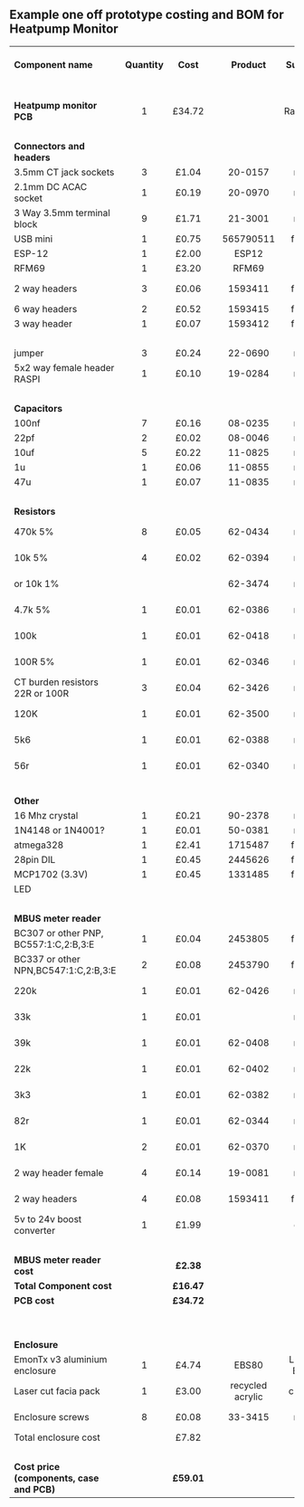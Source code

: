 ## Example one off prototype costing and BOM for Heatpump Monitor

<table cellspacing="0" border="0">
	<colgroup width="273"></colgroup>
	<colgroup span="3" width="85"></colgroup>
	<colgroup width="110"></colgroup>
	<colgroup width="116"></colgroup>
	<colgroup span="2" width="85"></colgroup>
	<colgroup width="123"></colgroup>
	<colgroup width="182"></colgroup>
	<colgroup span="2" width="85"></colgroup>
	<tr>
		<td height="17" align="left"><b>Component name</b></td>
		<td align="center"><b>Quantity</b></td>
		<td align="center"><b>Cost</b></td>
		<td align="center"><b><br></b></td>
		<td align="center"><b>Product</b></td>
		<td align="center"><b>Supplier</b></td>
		<td align="center"><b>Unit cost</b></td>
		<td align="center"><b>VAT</b></td>
		<td align="center"><b>Price Quantity</b></td>
		<td align="center"><b>Minimum Order Quantity</b></td>
		<td align="center"><b><br></b></td>
		<td align="left"><b>Other notes</b></td>
	</tr>
	<tr>
		<td height="17" align="left"><b><br></b></td>
		<td align="center"><br></td>
		<td align="center"><br></td>
		<td align="center"><br></td>
		<td align="center"><br></td>
		<td align="center"><br></td>
		<td align="center"><br></td>
		<td align="center"><br></td>
		<td align="center"><br></td>
		<td align="center"><br></td>
		<td align="center"><br></td>
		<td align="left"><br></td>
	</tr>
	<tr>
		<td height="17" align="left"><b>Heatpump monitor PCB</b></td>
		<td align="center" sdval="1" sdnum="2057;">1</td>
		<td align="center" sdval="34.72" sdnum="2057;0;[$£-809]#,##0.00;[RED]-[$£-809]#,##0.00">£34.72</td>
		<td align="center"><br></td>
		<td align="center"><br></td>
		<td align="center">Ragworm</td>
		<td align="center"><br></td>
		<td align="center"><br></td>
		<td align="center" sdval="1" sdnum="2057;">1</td>
		<td align="center" sdval="1" sdnum="2057;">1</td>
		<td align="center"><br></td>
		<td align="left">One off prototype cost</td>
	</tr>
	<tr>
		<td height="17" align="left"><br></td>
		<td align="center"><br></td>
		<td align="center" sdnum="2057;0;[$£-809]#,##0.00;[RED]-[$£-809]#,##0.00"><br></td>
		<td align="center"><br></td>
		<td align="center"><br></td>
		<td align="center"><br></td>
		<td align="center"><br></td>
		<td align="center"><br></td>
		<td align="center"><br></td>
		<td align="center"><br></td>
		<td align="center"><br></td>
		<td align="left"><br></td>
	</tr>
	<tr>
		<td height="17" align="left"><b>Connectors and headers</b></td>
		<td align="center"><br></td>
		<td align="center" sdnum="2057;0;[$£-809]#,##0.00;[RED]-[$£-809]#,##0.00"><br></td>
		<td align="center"><br></td>
		<td align="center"><br></td>
		<td align="center"><br></td>
		<td align="center"><br></td>
		<td align="center"><br></td>
		<td align="center"><br></td>
		<td align="center"><br></td>
		<td align="center"><br></td>
		<td align="left"><br></td>
	</tr>
	<tr>
		<td height="17" align="left">3.5mm CT jack sockets</td>
		<td align="center" sdval="3" sdnum="2057;">3</td>
		<td align="center" sdval="1.038" sdnum="2057;0;[$£-809]#,##0.00;[RED]-[$£-809]#,##0.00">£1.04</td>
		<td align="center"><br></td>
		<td align="center">20-0157</td>
		<td align="center">rapid</td>
		<td align="center" sdval="0.346" sdnum="2057;0;[$£-809]#,##0.000;[RED]-[$£-809]#,##0.000">£0.346</td>
		<td align="center"><br></td>
		<td align="center">1-24</td>
		<td align="center" sdval="1" sdnum="2057;">1</td>
		<td align="center"><br></td>
		<td align="left"><br></td>
	</tr>
	<tr>
		<td height="17" align="left">2.1mm DC ACAC socket</td>
		<td align="center" sdval="1" sdnum="2057;">1</td>
		<td align="center" sdval="0.19" sdnum="2057;0;[$£-809]#,##0.00;[RED]-[$£-809]#,##0.00">£0.19</td>
		<td align="center"><br></td>
		<td align="center">20-0970</td>
		<td align="center">rapid</td>
		<td align="center" sdval="0.19" sdnum="2057;0;[$£-809]#,##0.000;[RED]-[$£-809]#,##0.000">£0.190</td>
		<td align="center"><br></td>
		<td align="center">10-99</td>
		<td align="center" sdval="10" sdnum="2057;">10</td>
		<td align="center"><br></td>
		<td align="left"><br></td>
	</tr>
	<tr>
		<td height="17" align="left">3 Way 3.5mm terminal block</td>
		<td align="center" sdval="9" sdnum="2057;">9</td>
		<td align="center" sdval="1.71" sdnum="2057;0;[$£-809]#,##0.00;[RED]-[$£-809]#,##0.00">£1.71</td>
		<td align="center"><br></td>
		<td align="center">21-3001</td>
		<td align="center">rapid</td>
		<td align="center" sdval="0.19" sdnum="2057;0;[$£-809]#,##0.000;[RED]-[$£-809]#,##0.000">£0.190</td>
		<td align="center"><br></td>
		<td align="center">10-99</td>
		<td align="center" sdval="10" sdnum="2057;">10</td>
		<td align="center"><br></td>
		<td align="left"><br></td>
	</tr>
	<tr>
		<td height="17" align="left">USB mini</td>
		<td align="center" sdval="1" sdnum="2057;">1</td>
		<td align="center" sdval="0.745" sdnum="2057;0;[$£-809]#,##0.00;[RED]-[$£-809]#,##0.00">£0.75</td>
		<td align="center"><br></td>
		<td align="center" sdval="565790511" sdnum="2057;">565790511</td>
		<td align="center">farnell</td>
		<td align="center" sdval="0.745" sdnum="2057;0;[$£-809]#,##0.000;[RED]-[$£-809]#,##0.000">£0.745</td>
		<td align="center"><br></td>
		<td align="center">1-24</td>
		<td align="center" sdval="1" sdnum="2057;">1</td>
		<td align="center"><br></td>
		<td align="left"><br></td>
	</tr>
	<tr>
		<td height="17" align="left">ESP-12</td>
		<td align="center" sdval="1" sdnum="2057;">1</td>
		<td align="center" sdval="2" sdnum="2057;0;[$£-809]#,##0.00;[RED]-[$£-809]#,##0.00">£2.00</td>
		<td align="center"><br></td>
		<td align="center">ESP12</td>
		<td align="center">Ebay</td>
		<td align="center" sdval="2" sdnum="2057;0;[$£-809]#,##0.000;[RED]-[$£-809]#,##0.000">£2.000</td>
		<td align="center"><br></td>
		<td align="center" sdval="1" sdnum="2057;">1</td>
		<td align="center" sdval="1" sdnum="2057;">1</td>
		<td align="center"><br></td>
		<td align="left">UK distributor</td>
	</tr>
	<tr>
		<td height="17" align="left">RFM69</td>
		<td align="center" sdval="1" sdnum="2057;">1</td>
		<td align="center" sdval="3.2" sdnum="2057;0;[$£-809]#,##0.00;[RED]-[$£-809]#,##0.00">£3.20</td>
		<td align="center"><br></td>
		<td align="center">RFM69</td>
		<td align="center">Ebay</td>
		<td align="center" sdval="3.2" sdnum="2057;0;[$£-809]#,##0.000;[RED]-[$£-809]#,##0.000">£3.200</td>
		<td align="center"><br></td>
		<td align="center" sdval="1" sdnum="2057;">1</td>
		<td align="center" sdval="1" sdnum="2057;">1</td>
		<td align="center"><br></td>
		<td align="left">UK distributor</td>
	</tr>
	<tr>
		<td height="17" align="left">2 way headers</td>
		<td align="center" sdval="3" sdnum="2057;">3</td>
		<td align="center" sdval="0.0609" sdnum="2057;0;[$£-809]#,##0.00;[RED]-[$£-809]#,##0.00">£0.06</td>
		<td align="center"><br></td>
		<td align="center" sdval="1593411" sdnum="2057;">1593411</td>
		<td align="center">farnell</td>
		<td align="center" sdval="0.0203" sdnum="2057;0;[$£-809]#,##0.000;[RED]-[$£-809]#,##0.000">£0.020</td>
		<td align="center"><br></td>
		<td align="center">100-499</td>
		<td align="center" sdval="100" sdnum="2057;">100</td>
		<td align="center"><br></td>
		<td align="left"><br></td>
	</tr>
	<tr>
		<td height="17" align="left">6 way headers</td>
		<td align="center" sdval="2" sdnum="2057;">2</td>
		<td align="center" sdval="0.522" sdnum="2057;0;[$£-809]#,##0.00;[RED]-[$£-809]#,##0.00">£0.52</td>
		<td align="center"><br></td>
		<td align="center" sdval="1593415" sdnum="2057;">1593415</td>
		<td align="center">farnell</td>
		<td align="center" sdval="0.261" sdnum="2057;0;[$£-809]#,##0.000;[RED]-[$£-809]#,##0.000">£0.261</td>
		<td align="center"><br></td>
		<td align="center">10-49</td>
		<td align="center" sdval="10" sdnum="2057;">10</td>
		<td align="center"><br></td>
		<td align="left"><br></td>
	</tr>
	<tr>
		<td height="17" align="left">3 way header</td>
		<td align="center" sdval="1" sdnum="2057;">1</td>
		<td align="center" sdval="0.0701" sdnum="2057;0;[$£-809]#,##0.00;[RED]-[$£-809]#,##0.00">£0.07</td>
		<td align="center"><br></td>
		<td align="center" sdval="1593412" sdnum="2057;">1593412</td>
		<td align="center">farnell</td>
		<td align="center" sdval="0.0701" sdnum="2057;0;[$£-809]#,##0.000;[RED]-[$£-809]#,##0.000">£0.070</td>
		<td align="center"><br></td>
		<td align="center">50-99</td>
		<td align="center" sdval="50" sdnum="2057;">50</td>
		<td align="center"><br></td>
		<td align="left"><br></td>
	</tr>
	<tr>
		<td height="17" align="left"><br></td>
		<td align="center"><br></td>
		<td align="center" sdnum="2057;0;[$£-809]#,##0.00;[RED]-[$£-809]#,##0.00"><br></td>
		<td align="center"><br></td>
		<td align="center"><br></td>
		<td align="center"><br></td>
		<td align="center" sdnum="2057;0;[$£-809]#,##0.000;[RED]-[$£-809]#,##0.000"><br></td>
		<td align="center"><br></td>
		<td align="center"><br></td>
		<td align="center"><br></td>
		<td align="center"><br></td>
		<td align="left"><br></td>
	</tr>
	<tr>
		<td height="17" align="left">jumper</td>
		<td align="center" sdval="3" sdnum="2057;">3</td>
		<td align="center" sdval="0.24" sdnum="2057;0;[$£-809]#,##0.00;[RED]-[$£-809]#,##0.00">£0.24</td>
		<td align="center"><br></td>
		<td align="center">22-0690</td>
		<td align="center">rapid</td>
		<td align="center" sdval="0.08" sdnum="2057;0;[$£-809]#,##0.000;[RED]-[$£-809]#,##0.000">£0.080</td>
		<td align="center"><br></td>
		<td align="center">10-99</td>
		<td align="center" sdval="10" sdnum="2057;">10</td>
		<td align="center"><br></td>
		<td align="left"><br></td>
	</tr>
	<tr>
		<td height="17" align="left">5x2 way female header RASPI</td>
		<td align="center" sdval="1" sdnum="2057;">1</td>
		<td align="center" sdval="0.1" sdnum="2057;0;[$£-809]#,##0.00;[RED]-[$£-809]#,##0.00">£0.10</td>
		<td align="center"><br></td>
		<td align="center">19-0284</td>
		<td align="center">rapid</td>
		<td align="center" sdval="0.1" sdnum="2057;0;[$£-809]#,##0.000;[RED]-[$£-809]#,##0.000">£0.100</td>
		<td align="center"><br></td>
		<td align="center">10-99</td>
		<td align="center" sdval="10" sdnum="2057;">10</td>
		<td align="center"><br></td>
		<td align="left"><br></td>
	</tr>
	<tr>
		<td height="17" align="left"><br></td>
		<td align="center"><br></td>
		<td align="center" sdnum="2057;0;[$£-809]#,##0.00;[RED]-[$£-809]#,##0.00"><br></td>
		<td align="center"><br></td>
		<td align="center"><br></td>
		<td align="center"><br></td>
		<td align="center" sdnum="2057;0;[$£-809]#,##0.000;[RED]-[$£-809]#,##0.000"><br></td>
		<td align="center"><br></td>
		<td align="center"><br></td>
		<td align="center"><br></td>
		<td align="center"><br></td>
		<td align="left"><br></td>
	</tr>
	<tr>
		<td height="17" align="left"><b>Capacitors</b></td>
		<td align="center"><br></td>
		<td align="center" sdnum="2057;0;[$£-809]#,##0.00;[RED]-[$£-809]#,##0.00"><br></td>
		<td align="center"><br></td>
		<td align="center"><br></td>
		<td align="center"><br></td>
		<td align="center" sdnum="2057;0;[$£-809]#,##0.000;[RED]-[$£-809]#,##0.000"><br></td>
		<td align="center"><br></td>
		<td align="center"><br></td>
		<td align="center"><br></td>
		<td align="center"><br></td>
		<td align="left"><br></td>
	</tr>
	<tr>
		<td height="17" align="left">100nf</td>
		<td align="center" sdval="7" sdnum="2057;">7</td>
		<td align="center" sdval="0.1554" sdnum="2057;0;[$£-809]#,##0.00;[RED]-[$£-809]#,##0.00">£0.16</td>
		<td align="center"><br></td>
		<td align="center">08-0235</td>
		<td align="center">rapid</td>
		<td align="center" sdval="0.0222" sdnum="2057;0;[$£-809]#,##0.000;[RED]-[$£-809]#,##0.000">£0.022</td>
		<td align="center"><br></td>
		<td align="center">10-99</td>
		<td align="center" sdval="10" sdnum="2057;">10</td>
		<td align="center"><br></td>
		<td align="left"><br></td>
	</tr>
	<tr>
		<td height="17" align="left">22pf</td>
		<td align="center" sdval="2" sdnum="2057;">2</td>
		<td align="center" sdval="0.0244" sdnum="2057;0;[$£-809]#,##0.00;[RED]-[$£-809]#,##0.00">£0.02</td>
		<td align="center"><br></td>
		<td align="center">08-0046</td>
		<td align="center">rapid</td>
		<td align="center" sdval="0.0122" sdnum="2057;0;[$£-809]#,##0.000;[RED]-[$£-809]#,##0.000">£0.012</td>
		<td align="center"><br></td>
		<td align="center">10-99</td>
		<td align="center" sdval="10" sdnum="2057;">10</td>
		<td align="center"><br></td>
		<td align="left"><br></td>
	</tr>
	<tr>
		<td height="17" align="left">10uf</td>
		<td align="center" sdval="5" sdnum="2057;">5</td>
		<td align="center" sdval="0.22" sdnum="2057;0;[$£-809]#,##0.00;[RED]-[$£-809]#,##0.00">£0.22</td>
		<td align="center"><br></td>
		<td align="center">11-0825</td>
		<td align="center">rapid</td>
		<td align="center" sdval="0.044" sdnum="2057;0;[$£-809]#,##0.000;[RED]-[$£-809]#,##0.000">£0.044</td>
		<td align="center"><br></td>
		<td align="center">1to9</td>
		<td align="center" sdval="1" sdnum="2057;">1</td>
		<td align="center"><br></td>
		<td align="left"><br></td>
	</tr>
	<tr>
		<td height="17" align="left">1u</td>
		<td align="center" sdval="1" sdnum="2057;">1</td>
		<td align="center" sdval="0.06" sdnum="2057;0;[$£-809]#,##0.00;[RED]-[$£-809]#,##0.00">£0.06</td>
		<td align="center"><br></td>
		<td align="center">11-0855</td>
		<td align="center">rapid</td>
		<td align="center" sdval="0.06" sdnum="2057;0;[$£-809]#,##0.000;[RED]-[$£-809]#,##0.000">£0.060</td>
		<td align="center"><br></td>
		<td align="center">1to9</td>
		<td align="center" sdval="1" sdnum="2057;">1</td>
		<td align="center"><br></td>
		<td align="left"><br></td>
	</tr>
	<tr>
		<td height="17" align="left">47u</td>
		<td align="center" sdval="1" sdnum="2057;">1</td>
		<td align="center" sdval="0.068" sdnum="2057;0;[$£-809]#,##0.00;[RED]-[$£-809]#,##0.00">£0.07</td>
		<td align="center"><br></td>
		<td align="center">11-0835</td>
		<td align="center">rapid</td>
		<td align="center" sdval="0.068" sdnum="2057;0;[$£-809]#,##0.000;[RED]-[$£-809]#,##0.000">£0.068</td>
		<td align="center"><br></td>
		<td align="center">1to9</td>
		<td align="center" sdval="1" sdnum="2057;">1</td>
		<td align="center"><br></td>
		<td align="left"><br></td>
	</tr>
	<tr>
		<td height="17" align="left"><br></td>
		<td align="center"><br></td>
		<td align="center" sdnum="2057;0;[$£-809]#,##0.00;[RED]-[$£-809]#,##0.00"><br></td>
		<td align="center"><br></td>
		<td align="center"><br></td>
		<td align="center"><br></td>
		<td align="center" sdnum="2057;0;[$£-809]#,##0.000;[RED]-[$£-809]#,##0.000"><br></td>
		<td align="center"><br></td>
		<td align="center"><br></td>
		<td align="center"><br></td>
		<td align="center"><br></td>
		<td align="left"><br></td>
	</tr>
	<tr>
		<td height="17" align="left"><b>Resistors</b></td>
		<td align="center"><br></td>
		<td align="center" sdnum="2057;0;[$£-809]#,##0.00;[RED]-[$£-809]#,##0.00"><br></td>
		<td align="center"><br></td>
		<td align="center"><br></td>
		<td align="center"><br></td>
		<td align="center" sdnum="2057;0;[$£-809]#,##0.000;[RED]-[$£-809]#,##0.000"><br></td>
		<td align="center"><br></td>
		<td align="center"><br></td>
		<td align="center"><br></td>
		<td align="center"><br></td>
		<td align="left"><br></td>
	</tr>
	<tr>
		<td height="17" align="left">470k 5%</td>
		<td align="center" sdval="8" sdnum="2057;">8</td>
		<td align="center" sdval="0.0496" sdnum="2057;0;[$£-809]#,##0.00;[RED]-[$£-809]#,##0.00">£0.05</td>
		<td align="center"><br></td>
		<td align="center">62-0434</td>
		<td align="center">rapid</td>
		<td align="center" sdval="0.0062" sdnum="2057;0;[$£-809]#,##0.000;[RED]-[$£-809]#,##0.000">£0.006</td>
		<td align="center"><br></td>
		<td align="center" sdval="100" sdnum="2057;">100</td>
		<td align="center">pack of 100</td>
		<td align="center"><br></td>
		<td align="left">£4.59 for box of 1000 or £3.63 for 5000</td>
	</tr>
	<tr>
		<td height="17" align="left">10k 5%</td>
		<td align="center" sdval="4" sdnum="2057;">4</td>
		<td align="center" sdval="0.0248" sdnum="2057;0;[$£-809]#,##0.00;[RED]-[$£-809]#,##0.00">£0.02</td>
		<td align="center"><br></td>
		<td align="center">62-0394</td>
		<td align="center">rapid</td>
		<td align="center" sdval="0.0062" sdnum="2057;0;[$£-809]#,##0.000;[RED]-[$£-809]#,##0.000">£0.006</td>
		<td align="center"><br></td>
		<td align="center" sdval="100" sdnum="2057;">100</td>
		<td align="center">pack of 100</td>
		<td align="center"><br></td>
		<td align="left"><br></td>
	</tr>
	<tr>
		<td height="17" align="left">or 10k 1%</td>
		<td align="center"><br></td>
		<td align="center" sdnum="2057;0;[$£-809]#,##0.00;[RED]-[$£-809]#,##0.00"><br></td>
		<td align="center"><br></td>
		<td align="center">62-3474</td>
		<td align="center">rapid</td>
		<td align="center" sdval="0.0118" sdnum="2057;0;[$£-809]#,##0.000;[RED]-[$£-809]#,##0.000">£0.012</td>
		<td align="center"><br></td>
		<td align="center" sdval="100" sdnum="2057;">100</td>
		<td align="center">pack of 100</td>
		<td align="center"><br></td>
		<td align="left">£7.18 for box of 1000 or £3.63 for 5000</td>
	</tr>
	<tr>
		<td height="17" align="left">4.7k 5%</td>
		<td align="center" sdval="1" sdnum="2057;">1</td>
		<td align="center" sdval="0.0062" sdnum="2057;0;[$£-809]#,##0.00;[RED]-[$£-809]#,##0.00">£0.01</td>
		<td align="center"><br></td>
		<td align="center">62-0386</td>
		<td align="center">rapid</td>
		<td align="center" sdval="0.0062" sdnum="2057;0;[$£-809]#,##0.000;[RED]-[$£-809]#,##0.000">£0.006</td>
		<td align="center"><br></td>
		<td align="center" sdval="100" sdnum="2057;">100</td>
		<td align="center">pack of 100</td>
		<td align="center"><br></td>
		<td align="left"><br></td>
	</tr>
	<tr>
		<td height="17" align="left">100k</td>
		<td align="center" sdval="1" sdnum="2057;">1</td>
		<td align="center" sdval="0.0062" sdnum="2057;0;[$£-809]#,##0.00;[RED]-[$£-809]#,##0.00">£0.01</td>
		<td align="center"><br></td>
		<td align="center">62-0418</td>
		<td align="center">rapid</td>
		<td align="center" sdval="0.0062" sdnum="2057;0;[$£-809]#,##0.000;[RED]-[$£-809]#,##0.000">£0.006</td>
		<td align="center"><br></td>
		<td align="center" sdval="100" sdnum="2057;">100</td>
		<td align="center">pack of 100</td>
		<td align="center"><br></td>
		<td align="left"><br></td>
	</tr>
	<tr>
		<td height="17" align="left">100R 5%</td>
		<td align="center" sdval="1" sdnum="2057;">1</td>
		<td align="center" sdval="0.0062" sdnum="2057;0;[$£-809]#,##0.00;[RED]-[$£-809]#,##0.00">£0.01</td>
		<td align="center"><br></td>
		<td align="center">62-0346</td>
		<td align="center">rapid</td>
		<td align="center" sdval="0.0062" sdnum="2057;0;[$£-809]#,##0.000;[RED]-[$£-809]#,##0.000">£0.006</td>
		<td align="center"><br></td>
		<td align="center" sdval="100" sdnum="2057;">100</td>
		<td align="center">pack of 100</td>
		<td align="center"><br></td>
		<td align="left"><br></td>
	</tr>
	<tr>
		<td height="17" align="left">CT burden resistors 22R or 100R</td>
		<td align="center" sdval="3" sdnum="2057;">3</td>
		<td align="center" sdval="0.0354" sdnum="2057;0;[$£-809]#,##0.00;[RED]-[$£-809]#,##0.00">£0.04</td>
		<td align="center"><br></td>
		<td align="center">62-3426</td>
		<td align="center">rapid</td>
		<td align="center" sdval="0.0118" sdnum="2057;0;[$£-809]#,##0.000;[RED]-[$£-809]#,##0.000">£0.012</td>
		<td align="center"><br></td>
		<td align="center" sdval="100" sdnum="2057;">100</td>
		<td align="center">pack of 100</td>
		<td align="center"><br></td>
		<td align="left"><br></td>
	</tr>
	<tr>
		<td height="17" align="left">120K</td>
		<td align="center" sdval="1" sdnum="2057;">1</td>
		<td align="center" sdval="0.0118" sdnum="2057;0;[$£-809]#,##0.00;[RED]-[$£-809]#,##0.00">£0.01</td>
		<td align="center"><br></td>
		<td align="center">62-3500</td>
		<td align="center">rapid</td>
		<td align="center" sdval="0.0118" sdnum="2057;0;[$£-809]#,##0.000;[RED]-[$£-809]#,##0.000">£0.012</td>
		<td align="center"><br></td>
		<td align="center" sdval="100" sdnum="2057;">100</td>
		<td align="center">pack of 100</td>
		<td align="center"><br></td>
		<td align="left"><br></td>
	</tr>
	<tr>
		<td height="17" align="left">5k6</td>
		<td align="center" sdval="1" sdnum="2057;">1</td>
		<td align="center" sdval="0.0062" sdnum="2057;0;[$£-809]#,##0.00;[RED]-[$£-809]#,##0.00">£0.01</td>
		<td align="center"><br></td>
		<td align="center">62-0388</td>
		<td align="center">rapid</td>
		<td align="center" sdval="0.0062" sdnum="2057;0;[$£-809]#,##0.000;[RED]-[$£-809]#,##0.000">£0.006</td>
		<td align="center"><br></td>
		<td align="center" sdval="100" sdnum="2057;">100</td>
		<td align="center">pack of 100</td>
		<td align="center"><br></td>
		<td align="left"><br></td>
	</tr>
	<tr>
		<td height="17" align="left">56r</td>
		<td align="center" sdval="1" sdnum="2057;">1</td>
		<td align="center" sdval="0.0062" sdnum="2057;0;[$£-809]#,##0.00;[RED]-[$£-809]#,##0.00">£0.01</td>
		<td align="center"><br></td>
		<td align="center">62-0340</td>
		<td align="center">rapid</td>
		<td align="center" sdval="0.0062" sdnum="2057;0;[$£-809]#,##0.000;[RED]-[$£-809]#,##0.000">£0.006</td>
		<td align="center"><br></td>
		<td align="center" sdval="100" sdnum="2057;">100</td>
		<td align="center">pack of 100</td>
		<td align="center"><br></td>
		<td align="left"><br></td>
	</tr>
	<tr>
		<td height="17" align="left"><br></td>
		<td align="center"><br></td>
		<td align="center" sdnum="2057;0;[$£-809]#,##0.00;[RED]-[$£-809]#,##0.00"><br></td>
		<td align="center"><br></td>
		<td align="center"><br></td>
		<td align="center"><br></td>
		<td align="center" sdnum="2057;0;[$£-809]#,##0.000;[RED]-[$£-809]#,##0.000"><br></td>
		<td align="center"><br></td>
		<td align="center"><br></td>
		<td align="center"><br></td>
		<td align="center"><br></td>
		<td align="left"><br></td>
	</tr>
	<tr>
		<td height="17" align="left"><b>Other</b></td>
		<td align="center"><br></td>
		<td align="center" sdnum="2057;0;[$£-809]#,##0.00;[RED]-[$£-809]#,##0.00"><br></td>
		<td align="center"><br></td>
		<td align="center"><br></td>
		<td align="center"><br></td>
		<td align="center" sdnum="2057;0;[$£-809]#,##0.000;[RED]-[$£-809]#,##0.000"><br></td>
		<td align="center"><br></td>
		<td align="center"><br></td>
		<td align="center"><br></td>
		<td align="center"><br></td>
		<td align="left"><br></td>
	</tr>
	<tr>
		<td height="17" align="left">16 Mhz crystal</td>
		<td align="center" sdval="1" sdnum="2057;">1</td>
		<td align="center" sdval="0.212" sdnum="2057;0;[$£-809]#,##0.00;[RED]-[$£-809]#,##0.00">£0.21</td>
		<td align="center"><br></td>
		<td align="center">90-2378</td>
		<td align="center">rapid</td>
		<td align="center" sdval="0.212" sdnum="2057;0;[$£-809]#,##0.000;[RED]-[$£-809]#,##0.000">£0.212</td>
		<td align="center"><br></td>
		<td align="center">1to24</td>
		<td align="center" sdval="1" sdnum="2057;">1</td>
		<td align="center"><br></td>
		<td align="left"><br></td>
	</tr>
	<tr>
		<td height="17" align="left">1N4148 or 1N4001?</td>
		<td align="center" sdval="1" sdnum="2057;">1</td>
		<td align="center" sdval="0.0144" sdnum="2057;0;[$£-809]#,##0.00;[RED]-[$£-809]#,##0.00">£0.01</td>
		<td align="center"><br></td>
		<td align="center">50-0381</td>
		<td align="center">rapid</td>
		<td align="center" sdval="0.0144" sdnum="2057;0;[$£-809]#,##0.000;[RED]-[$£-809]#,##0.000">£0.014</td>
		<td align="center"><br></td>
		<td align="center">50-99</td>
		<td align="center" sdval="50" sdnum="2057;">50</td>
		<td align="center"><br></td>
		<td align="left"><br></td>
	</tr>
	<tr>
		<td height="17" align="left">atmega328</td>
		<td align="center" sdval="1" sdnum="2057;">1</td>
		<td align="center" sdval="2.41" sdnum="2057;0;[$£-809]#,##0.00;[RED]-[$£-809]#,##0.00">£2.41</td>
		<td align="center"><br></td>
		<td align="center" sdval="1715487" sdnum="2057;">1715487</td>
		<td align="center">farnell</td>
		<td align="center" sdval="2.41" sdnum="2057;0;[$£-809]#,##0.000;[RED]-[$£-809]#,##0.000">£2.410</td>
		<td align="center"><br></td>
		<td align="center">1to9</td>
		<td align="center" sdval="1" sdnum="2057;">1</td>
		<td align="center"><br></td>
		<td align="left"><br></td>
	</tr>
	<tr>
		<td height="17" align="left">28pin DIL</td>
		<td align="center" sdval="1" sdnum="2057;">1</td>
		<td align="center" sdval="0.453" sdnum="2057;0;[$£-809]#,##0.00;[RED]-[$£-809]#,##0.00">£0.45</td>
		<td align="center"><br></td>
		<td align="center" sdval="2445626" sdnum="2057;">2445626</td>
		<td align="center">farnell</td>
		<td align="center" sdval="0.453" sdnum="2057;0;[$£-809]#,##0.000;[RED]-[$£-809]#,##0.000">£0.453</td>
		<td align="center"><br></td>
		<td align="center">10-99</td>
		<td align="center" sdval="10" sdnum="2057;">10</td>
		<td align="center"><br></td>
		<td align="left"><br></td>
	</tr>
	<tr>
		<td height="17" align="left">MCP1702 (3.3V)</td>
		<td align="center" sdval="1" sdnum="2057;">1</td>
		<td align="center" sdval="0.449" sdnum="2057;0;[$£-809]#,##0.00;[RED]-[$£-809]#,##0.00">£0.45</td>
		<td align="center"><br></td>
		<td align="center" sdval="1331485" sdnum="2057;">1331485</td>
		<td align="center">farnell</td>
		<td align="center" sdval="0.449" sdnum="2057;0;[$£-809]#,##0.000;[RED]-[$£-809]#,##0.000">£0.449</td>
		<td align="center"><br></td>
		<td align="center">1to9</td>
		<td align="center" sdval="1" sdnum="2057;">1</td>
		<td align="center"><br></td>
		<td align="left"><br></td>
	</tr>
	<tr>
		<td height="17" align="left">LED</td>
		<td align="center"><br></td>
		<td align="center" sdnum="2057;0;[$£-809]#,##0.00;[RED]-[$£-809]#,##0.00"><br></td>
		<td align="center"><br></td>
		<td align="center"><br></td>
		<td align="center"><br></td>
		<td align="center" sdnum="2057;0;[$£-809]#,##0.000;[RED]-[$£-809]#,##0.000"><br></td>
		<td align="center"><br></td>
		<td align="center"><br></td>
		<td align="center"><br></td>
		<td align="center"><br></td>
		<td align="left"><br></td>
	</tr>
	<tr>
		<td height="17" align="left"><br></td>
		<td align="center"><br></td>
		<td align="center" sdnum="2057;0;[$£-809]#,##0.00;[RED]-[$£-809]#,##0.00"><br></td>
		<td align="center"><br></td>
		<td align="center"><br></td>
		<td align="center"><br></td>
		<td align="center" sdnum="2057;0;[$£-809]#,##0.000;[RED]-[$£-809]#,##0.000"><br></td>
		<td align="center"><br></td>
		<td align="center"><br></td>
		<td align="center"><br></td>
		<td align="center"><br></td>
		<td align="left"><br></td>
	</tr>
	<tr>
		<td height="17" align="left"><b>MBUS meter reader</b></td>
		<td align="center"><br></td>
		<td align="center" sdnum="2057;0;[$£-809]#,##0.00;[RED]-[$£-809]#,##0.00"><br></td>
		<td align="center"><br></td>
		<td align="center"><br></td>
		<td align="center"><br></td>
		<td align="center" sdnum="2057;0;[$£-809]#,##0.000;[RED]-[$£-809]#,##0.000"><br></td>
		<td align="center"><br></td>
		<td align="center"><br></td>
		<td align="center"><br></td>
		<td align="center"><br></td>
		<td align="left"><br></td>
	</tr>
	<tr>
		<td height="17" align="left">BC307 or other PNP, BC557:1:C,2:B,3:E</td>
		<td align="center" sdval="1" sdnum="2057;">1</td>
		<td align="center" sdval="0.0401" sdnum="2057;0;[$£-809]#,##0.00;[RED]-[$£-809]#,##0.00">£0.04</td>
		<td align="center"><br></td>
		<td align="center" sdval="2453805" sdnum="2057;">2453805</td>
		<td align="center">farnell</td>
		<td align="center" sdval="0.0401" sdnum="2057;0;[$£-809]#,##0.000;[RED]-[$£-809]#,##0.000">£0.040</td>
		<td align="center"><br></td>
		<td align="center">5-249</td>
		<td align="center" sdval="5" sdnum="2057;">5</td>
		<td align="center"><br></td>
		<td align="left"><br></td>
	</tr>
	<tr>
		<td height="17" align="left">BC337 or other NPN,BC547:1:C,2:B,3:E</td>
		<td align="center" sdval="2" sdnum="2057;">2</td>
		<td align="center" sdval="0.0802" sdnum="2057;0;[$£-809]#,##0.00;[RED]-[$£-809]#,##0.00">£0.08</td>
		<td align="center"><br></td>
		<td align="center" sdval="2453790" sdnum="2057;">2453790</td>
		<td align="center">farnell</td>
		<td align="center" sdval="0.0401" sdnum="2057;0;[$£-809]#,##0.000;[RED]-[$£-809]#,##0.000">£0.040</td>
		<td align="center"><br></td>
		<td align="center">5-249</td>
		<td align="center" sdval="5" sdnum="2057;">5</td>
		<td align="center"><br></td>
		<td align="left"><br></td>
	</tr>
	<tr>
		<td height="17" align="left">220k</td>
		<td align="center" sdval="1" sdnum="2057;">1</td>
		<td align="center" sdval="0.00624" sdnum="2057;0;[$£-809]#,##0.00;[RED]-[$£-809]#,##0.00">£0.01</td>
		<td align="center"><br></td>
		<td align="center">62-0426</td>
		<td align="center">rapid</td>
		<td align="center" sdval="0.00624" sdnum="2057;0;[$£-809]#,##0.000;[RED]-[$£-809]#,##0.000">£0.006</td>
		<td align="center"><br></td>
		<td align="center" sdval="100" sdnum="2057;">100</td>
		<td align="center">pack of 100</td>
		<td align="center"><br></td>
		<td align="left"><br></td>
	</tr>
	<tr>
		<td height="17" align="left">33k</td>
		<td align="center" sdval="1" sdnum="2057;">1</td>
		<td align="center" sdval="0.00624" sdnum="2057;0;[$£-809]#,##0.00;[RED]-[$£-809]#,##0.00">£0.01</td>
		<td align="center"><br></td>
		<td align="center"><br></td>
		<td align="center">rapid</td>
		<td align="center" sdval="0.00624" sdnum="2057;0;[$£-809]#,##0.000;[RED]-[$£-809]#,##0.000">£0.006</td>
		<td align="center"><br></td>
		<td align="center" sdval="100" sdnum="2057;">100</td>
		<td align="center">pack of 100</td>
		<td align="center"><br></td>
		<td align="left"><br></td>
	</tr>
	<tr>
		<td height="17" align="left">39k</td>
		<td align="center" sdval="1" sdnum="2057;">1</td>
		<td align="center" sdval="0.00624" sdnum="2057;0;[$£-809]#,##0.00;[RED]-[$£-809]#,##0.00">£0.01</td>
		<td align="center"><br></td>
		<td align="center">62-0408</td>
		<td align="center">rapid</td>
		<td align="center" sdval="0.00624" sdnum="2057;0;[$£-809]#,##0.000;[RED]-[$£-809]#,##0.000">£0.006</td>
		<td align="center"><br></td>
		<td align="center" sdval="100" sdnum="2057;">100</td>
		<td align="center">pack of 100</td>
		<td align="center"><br></td>
		<td align="left"><br></td>
	</tr>
	<tr>
		<td height="17" align="left">22k</td>
		<td align="center" sdval="1" sdnum="2057;">1</td>
		<td align="center" sdval="0.00624" sdnum="2057;0;[$£-809]#,##0.00;[RED]-[$£-809]#,##0.00">£0.01</td>
		<td align="center"><br></td>
		<td align="center">62-0402</td>
		<td align="center">rapid</td>
		<td align="center" sdval="0.00624" sdnum="2057;0;[$£-809]#,##0.000;[RED]-[$£-809]#,##0.000">£0.006</td>
		<td align="center"><br></td>
		<td align="center" sdval="100" sdnum="2057;">100</td>
		<td align="center">pack of 100</td>
		<td align="center"><br></td>
		<td align="left"><br></td>
	</tr>
	<tr>
		<td height="17" align="left">3k3</td>
		<td align="center" sdval="1" sdnum="2057;">1</td>
		<td align="center" sdval="0.00624" sdnum="2057;0;[$£-809]#,##0.00;[RED]-[$£-809]#,##0.00">£0.01</td>
		<td align="center"><br></td>
		<td align="center">62-0382</td>
		<td align="center">rapid</td>
		<td align="center" sdval="0.00624" sdnum="2057;0;[$£-809]#,##0.000;[RED]-[$£-809]#,##0.000">£0.006</td>
		<td align="center"><br></td>
		<td align="center" sdval="100" sdnum="2057;">100</td>
		<td align="center">pack of 100</td>
		<td align="center"><br></td>
		<td align="left"><br></td>
	</tr>
	<tr>
		<td height="17" align="left">82r</td>
		<td align="center" sdval="1" sdnum="2057;">1</td>
		<td align="center" sdval="0.00624" sdnum="2057;0;[$£-809]#,##0.00;[RED]-[$£-809]#,##0.00">£0.01</td>
		<td align="center"><br></td>
		<td align="center">62-0344</td>
		<td align="center">rapid</td>
		<td align="center" sdval="0.00624" sdnum="2057;0;[$£-809]#,##0.000;[RED]-[$£-809]#,##0.000">£0.006</td>
		<td align="center"><br></td>
		<td align="center" sdval="100" sdnum="2057;">100</td>
		<td align="center">pack of 100</td>
		<td align="center"><br></td>
		<td align="left"><br></td>
	</tr>
	<tr>
		<td height="17" align="left">1K</td>
		<td align="center" sdval="2" sdnum="2057;">2</td>
		<td align="center" sdval="0.01248" sdnum="2057;0;[$£-809]#,##0.00;[RED]-[$£-809]#,##0.00">£0.01</td>
		<td align="center"><br></td>
		<td align="center">62-0370</td>
		<td align="center">rapid</td>
		<td align="center" sdval="0.00624" sdnum="2057;0;[$£-809]#,##0.000;[RED]-[$£-809]#,##0.000">£0.006</td>
		<td align="center"><br></td>
		<td align="center" sdval="100" sdnum="2057;">100</td>
		<td align="center">pack of 100</td>
		<td align="center"><br></td>
		<td align="left"><br></td>
	</tr>
	<tr>
		<td height="17" align="left">2 way header female</td>
		<td align="center" sdval="4" sdnum="2057;">4</td>
		<td align="center" sdval="0.136" sdnum="2057;0;[$£-809]#,##0.00;[RED]-[$£-809]#,##0.00">£0.14</td>
		<td align="center"><br></td>
		<td align="center">19-0081</td>
		<td align="center">rapid</td>
		<td align="center" sdval="0.034" sdnum="2057;0;[$£-809]#,##0.000;[RED]-[$£-809]#,##0.000">£0.034</td>
		<td align="center"><br></td>
		<td align="center">50-99</td>
		<td align="center">pack of 50</td>
		<td align="center"><br></td>
		<td align="left"><br></td>
	</tr>
	<tr>
		<td height="17" align="left">2 way headers</td>
		<td align="center" sdval="4" sdnum="2057;">4</td>
		<td align="center" sdval="0.0812" sdnum="2057;0;[$£-809]#,##0.00;[RED]-[$£-809]#,##0.00">£0.08</td>
		<td align="center"><br></td>
		<td align="center" sdval="1593411" sdnum="2057;">1593411</td>
		<td align="center">farnell</td>
		<td align="center" sdval="0.0203" sdnum="2057;0;[$£-809]#,##0.000;[RED]-[$£-809]#,##0.000">£0.020</td>
		<td align="center"><br></td>
		<td align="center">100-499</td>
		<td align="center" sdval="100" sdnum="2057;">100</td>
		<td align="center"><br></td>
		<td align="left"><br></td>
	</tr>
	<tr>
		<td height="17" align="left">5v to 24v boost converter</td>
		<td align="center" sdval="1" sdnum="2057;">1</td>
		<td align="center" sdval="1.99" sdnum="2057;0;[$£-809]#,##0.00;[RED]-[$£-809]#,##0.00">£1.99</td>
		<td align="center"><br></td>
		<td align="center"><br></td>
		<td align="center">ebay</td>
		<td align="center" sdval="1.99" sdnum="2057;0;[$£-809]#,##0.000;[RED]-[$£-809]#,##0.000">£1.990</td>
		<td align="center"><br></td>
		<td align="center" sdval="1" sdnum="2057;">1</td>
		<td align="center" sdval="1" sdnum="2057;">1</td>
		<td align="center"><br></td>
		<td align="left">UK distributor</td>
	</tr>
	<tr>
		<td height="17" align="left"><b><br></b></td>
		<td align="center"><b><br></b></td>
		<td align="center" sdnum="2057;0;[$£-809]#,##0.00;[RED]-[$£-809]#,##0.00"><b><br></b></td>
		<td align="center"><br></td>
		<td align="center"><br></td>
		<td align="center"><br></td>
		<td align="center" sdnum="2057;0;[$£-809]#,##0.000;[RED]-[$£-809]#,##0.000"><br></td>
		<td align="center"><br></td>
		<td align="center"><br></td>
		<td align="center"><br></td>
		<td align="center"><br></td>
		<td align="left"><br></td>
	</tr>
	<tr>
		<td height="17" align="left"><b>MBUS meter reader cost</b></td>
		<td align="center"><b><br></b></td>
		<td align="center" sdval="2.37742" sdnum="2057;0;[$£-809]#,##0.00;[RED]-[$£-809]#,##0.00"><b>£2.38</b></td>
		<td align="center"><br></td>
		<td align="center"><br></td>
		<td align="center"><br></td>
		<td align="center" sdnum="2057;0;[$£-809]#,##0.000;[RED]-[$£-809]#,##0.000"><br></td>
		<td align="center"><br></td>
		<td align="center"><br></td>
		<td align="center"><br></td>
		<td align="center"><br></td>
		<td align="left"><br></td>
	</tr>
	<tr>
		<td height="17" align="left"><b>Total Component cost</b></td>
		<td align="center"><b><br></b></td>
		<td align="center" sdval="16.47222" sdnum="2057;0;[$£-809]#,##0.00;[RED]-[$£-809]#,##0.00"><b>£16.47</b></td>
		<td align="center"><br></td>
		<td align="center"><br></td>
		<td align="center"><br></td>
		<td align="center" sdnum="2057;0;[$£-809]#,##0.000;[RED]-[$£-809]#,##0.000"><br></td>
		<td align="center"><br></td>
		<td align="center"><br></td>
		<td align="center"><br></td>
		<td align="center"><br></td>
		<td align="left"><br></td>
	</tr>
	<tr>
		<td height="17" align="left"><b>PCB cost</b></td>
		<td align="center"><b><br></b></td>
		<td align="center" sdval="34.72" sdnum="2057;0;[$£-809]#,##0.00;[RED]-[$£-809]#,##0.00"><b>£34.72</b></td>
		<td align="center"><br></td>
		<td align="center"><br></td>
		<td align="center"><br></td>
		<td align="center" sdnum="2057;0;[$£-809]#,##0.000;[RED]-[$£-809]#,##0.000"><br></td>
		<td align="center"><br></td>
		<td align="center"><br></td>
		<td align="center"><br></td>
		<td align="center"><br></td>
		<td align="left"><br></td>
	</tr>
	<tr>
		<td height="17" align="left"><br></td>
		<td align="center"><br></td>
		<td align="center" sdnum="2057;0;[$£-809]#,##0.00;[RED]-[$£-809]#,##0.00"><br></td>
		<td align="center"><br></td>
		<td align="center"><br></td>
		<td align="center"><br></td>
		<td align="center" sdnum="2057;0;[$£-809]#,##0.000;[RED]-[$£-809]#,##0.000"><br></td>
		<td align="center"><br></td>
		<td align="center"><br></td>
		<td align="center"><br></td>
		<td align="center"><br></td>
		<td align="left"><br></td>
	</tr>
	<tr>
		<td height="17" align="left"><br></td>
		<td align="center"><br></td>
		<td align="center" sdnum="2057;0;[$£-809]#,##0.00;[RED]-[$£-809]#,##0.00"><br></td>
		<td align="center"><br></td>
		<td align="center"><br></td>
		<td align="center"><br></td>
		<td align="center" sdnum="2057;0;[$£-809]#,##0.000;[RED]-[$£-809]#,##0.000"><br></td>
		<td align="center"><br></td>
		<td align="center"><br></td>
		<td align="center"><br></td>
		<td align="center"><br></td>
		<td align="left"><br></td>
	</tr>
	<tr>
		<td height="17" align="left"><b>Enclosure</b></td>
		<td align="center"><br></td>
		<td align="center" sdnum="2057;0;[$£-809]#,##0.00;[RED]-[$£-809]#,##0.00"><br></td>
		<td align="center"><br></td>
		<td align="center"><br></td>
		<td align="center"><br></td>
		<td align="center" sdnum="2057;0;[$£-809]#,##0.000;[RED]-[$£-809]#,##0.000"><br></td>
		<td align="center"><br></td>
		<td align="center"><br></td>
		<td align="center"><br></td>
		<td align="center"><br></td>
		<td align="left"><br></td>
	</tr>
	<tr>
		<td height="17" align="left">EmonTx v3 aluminium enclosure</td>
		<td align="center" sdval="1" sdnum="2057;">1</td>
		<td align="center" sdval="4.74" sdnum="2057;0;[$£-809]#,##0.00;[RED]-[$£-809]#,##0.00">£4.74</td>
		<td align="center"><br></td>
		<td align="center">EBS80</td>
		<td align="center">Lincoln Binns</td>
		<td align="center" sdval="4.74" sdnum="2057;0;[$£-809]#,##0.000;[RED]-[$£-809]#,##0.000">£4.740</td>
		<td align="center"><br></td>
		<td align="center">1to9</td>
		<td align="center" sdval="1" sdnum="2057;">1</td>
		<td align="center"><br></td>
		<td align="left">http://www.lincolnbinns.com/e-case-b/</td>
	</tr>
	<tr>
		<td height="17" align="left">Laser cut facia pack</td>
		<td align="center" sdval="1" sdnum="2057;">1</td>
		<td align="center" sdval="3" sdnum="2057;0;[$£-809]#,##0.00;[RED]-[$£-809]#,##0.00">£3.00</td>
		<td align="center"><br></td>
		<td align="center">recycled acrylic</td>
		<td align="center">custom</td>
		<td align="center" sdval="3" sdnum="2057;0;[$£-809]#,##0.000;[RED]-[$£-809]#,##0.000">£3.000</td>
		<td align="center"><br></td>
		<td align="center" sdval="1" sdnum="2057;">1</td>
		<td align="center" sdval="1" sdnum="2057;">1</td>
		<td align="center"><br></td>
		<td align="left">Custom guide price: Laser cut clear acrylic</td>
	</tr>
	<tr>
		<td height="17" align="left">Enclosure screws</td>
		<td align="center" sdval="8" sdnum="2057;">8</td>
		<td align="center" sdval="0.0768" sdnum="2057;0;[$£-809]#,##0.00;[RED]-[$£-809]#,##0.00">£0.08</td>
		<td align="center"><br></td>
		<td align="center">33-3415</td>
		<td align="center">rapid</td>
		<td align="center" sdval="0.0096" sdnum="2057;0;[$£-809]#,##0.000;[RED]-[$£-809]#,##0.000">£0.010</td>
		<td align="center"><br></td>
		<td align="center">Pack of 100</td>
		<td align="center">Pack of 100</td>
		<td align="center"><br></td>
		<td align="left"><br></td>
	</tr>
	<tr>
		<td height="17" align="left">Total enclosure cost</td>
		<td align="center"><br></td>
		<td align="center" sdval="7.8168" sdnum="2057;0;[$£-809]#,##0.00;[RED]-[$£-809]#,##0.00">£7.82</td>
		<td align="center"><br></td>
		<td align="center"><br></td>
		<td align="center"><br></td>
		<td align="center"><br></td>
		<td align="center"><br></td>
		<td align="center"><br></td>
		<td align="center"><br></td>
		<td align="center"><br></td>
		<td align="left"><br></td>
	</tr>
	<tr>
		<td height="17" align="left"><br></td>
		<td align="center"><br></td>
		<td align="center" sdnum="2057;0;[$£-809]#,##0.00;[RED]-[$£-809]#,##0.00"><br></td>
		<td align="center"><br></td>
		<td align="center"><br></td>
		<td align="center"><br></td>
		<td align="center"><br></td>
		<td align="center"><br></td>
		<td align="center"><br></td>
		<td align="center"><br></td>
		<td align="center"><br></td>
		<td align="left"><br></td>
	</tr>
	<tr>
		<td height="17" align="left"><b>Cost price (components, case and PCB)</b></td>
		<td align="center"><b><br></b></td>
		<td align="center" sdval="59.00902" sdnum="2057;0;[$£-809]#,##0.00;[RED]-[$£-809]#,##0.00"><b>£59.01</b></td>
		<td align="center"><br></td>
		<td align="center"><br></td>
		<td align="center"><br></td>
		<td align="center"><br></td>
		<td align="center"><br></td>
		<td align="center"><br></td>
		<td align="center"><br></td>
		<td align="center"><br></td>
		<td align="left"><br></td>
	</tr>
</table>
